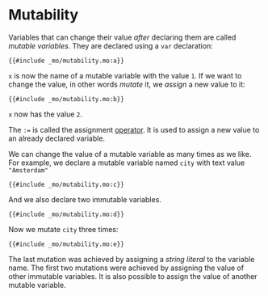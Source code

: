 # Mutability

Variables that can change their value _after_ declaring them are called _mutable variables_. They are declared using a `var` declaration:

```motoko
{{#include _mo/mutability.mo:a}}
```

`x` is now the name of a mutable variable with the value `1`. If we want to change the value, in other words _mutate_ it, we _assign_ a new value to it:

```motoko
{{#include _mo/mutability.mo:b}}
```

`x` now has the value `2`.

The `:=` is called the assignment [operator](operators.html). It is used to assign a new value to an already declared variable.

We can change the value of a mutable variable as many times as we like. For example, we declare a mutable variable named `city` with text value `"Amsterdam"`

```motoko
{{#include _mo/mutability.mo:c}}
```

And we also declare two immutable variables.

```motoko
{{#include _mo/mutability.mo:d}}
```

Now we mutate `city` three times:

```motoko
{{#include _mo/mutability.mo:e}}
```

The last mutation was achieved by assigning a _string literal_ to the variable name. The first two mutations were achieved by assigning the value of other immutable variables. It is also possible to assign the value of another mutable variable.
